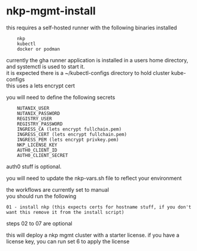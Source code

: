 # nkp-mgmt-install

this requires a self-hosted runner with the following binaries installed
```
    nkp
    kubectl
    docker or podman
```
currently the gha runner application is installed in a users home directory, and systemctl is used to start it. <br>
it is expected there is a ~/kubectl-configs directory to hold cluster kube-configs<br>
this uses a lets encrypt cert

you will need to define the following secrets
```
    NUTANIX_USER
    NUTANIX_PASSWORD
    REGISTRY_USER
    REGISTRY_PASSWORD
    INGRESS_CA (lets encrypt fullchain.pem)
    INGRESS_CERT (lets encrypt fullchain.pem)
    INGRESS_PEM (lets encrypt privkey.pem)
    NKP_LICENSE_KEY
    AUTH0_CLIENT_ID
    AUTH0_CLIENT_SECRET
```
auth0 stuff is optional.

you will need to update the nkp-vars.sh file to reflect your environment

the workflows are currently set to manual <br>
you should run the following
```
01 - install nkp (this expects certs for hostname stuff, if you don't want this remove it from the install script)
```
steps 02 to 07 are optional

this will deploy a nkp mgmt cluster with a starter license.  if you have a license key, you can run set 6 to apply the license
